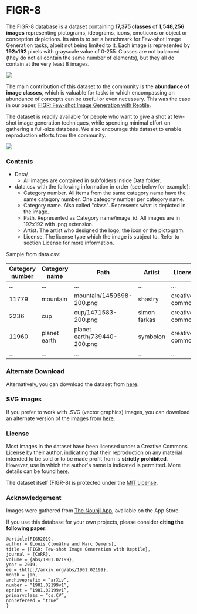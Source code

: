 # FIGR-8

The FIGR-8 database is a dataset containing __17,375 classes__ of __1,548,256 images__ representing pictograms, ideograms, icons, emoticons or object or conception depictions. Its aim is to set a benchmark for Few-shot Image Generation tasks, albeit not being limited to it. Each image is represented by __192x192__ pixels with grayscale value of 0-255. Classes are not balanced (they do not all contain the same number of elements), but they all do contain at the very least 8 images.

![](figs/dataset_proportion.png)

The main contribution of this dataset to the community is the __abundance of image classes__, which is valuable for tasks in which encompassing an abundance of concepts can be useful or even necessary. This was the case in our paper, [FIGR: Few-shot Image Generation with Reptile](https://arxiv.org/abs/1901.02199 "arxiv link").

The dataset is readily available for people who want to give a shot at few-shot image generation techniques, while spending minimal effort on gathering a full-size database. We also encourage this dataset to enable reproduction efforts from the community.

![](figs/dataset_explanation.png)

### Contents

+ Data/
    + All images are contained in subfolders inside Data folder.
+ data.csv with the following information in order (see below for example):
    + Category number. All items from the same category name have the same category number. One category number per category name.
    + Category name. Also called "class". Represents what is depicted in the image.
    + Path. Represented as Category name/image_id. All images are in 192x192 with .png extension.
	+ Artist. The artist who designed the logo, the icon or the pictogram.
	+ License. The license type which the image is subject to. Refer to section License for more information.

Sample from data.csv:

| Category number  | Category name | Path | Artist | License |
| ------------- | ------------- | ------------- | ------------- | ------------- |
| ... | ... | ... | ... | ... | 
| 11779 | mountain | mountain/1459598-200.png | shastry	| creative commons  |
| 2236| cup| cup/1471583-200.png | simon farkas | creative commons  |
| 11960| planet earth | planet earth/739440-200.png | symbolon |  creative commons  |
|...|...|...|...|...|

### Alternate Download

Alternatively, you can download the dataset from [here](http://bit.ly/FIGR-8 "FIGR-8 GoogleDrive").

### SVG images
If you prefer to work with .SVG (vector graphics) images, you can download an alternate version of the images from [here](http://bit.ly/FIGR-8-SVG "FIGR-8-SVG GoogleDrive").

### License

Most images in the dataset have been licensed under a Creative Commons License by their author, indicating that their reproduction on any material intended to be sold or to be made profit from is **strictly prohibited**. However, use in which the author&apos;s name is indicated is permitted. More details can be found [here](https://creativecommons.org/licenses/by/3.0/us/legalcode "Creative Commons 3.0").

The dataset itself (FIGR-8) is protected under the [MIT License](https://opensource.org/licenses/MIT "MIT License").

### Acknowledgement

Images were gathered from [The Nounji App](https://thenounproject.com/nounji/ "Nounji"), available on the App Store.

If you use this database for your own projects, please consider __citing the following paper__:

	@article{FIGR2019,
	author = {Louis Clouâtre and Marc Demers},
	title = {FIGR: Few-shot Image Generation with Reptile},
	journal = {CoRR},
	volume = {abs/1901.02199},
	year = 2019,
	ee = {http://arxiv.org/abs/1901.02199},
	month = jan,
	archiveprefix = “arXiv”,
	number = “1901.02199v1”,
	eprint = “1901.02199v1”,
	primaryclass = “cs.CV”,
	nonrefereed = “true”
	}
